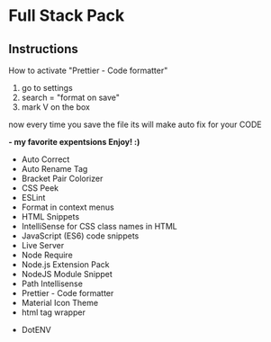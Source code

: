 # Full Stack Pack

## Instructions

How to activate "Prettier - Code formatter"

1. go to settings
2. search = "format on save"
3. mark V on the box

now every time you save the file its will make auto fix for your CODE

**- my favorite expentsions Enjoy! :)**

- Auto Correct
- Auto Rename Tag
- Bracket Pair Colorizer
- CSS Peek
- ESLint
- Format in context menus
- HTML Snippets
- IntelliSense for CSS class names in HTML
- JavaScript (ES6) code snippets
- Live Server
- Node Require
- Node.js Extension Pack
- NodeJS Module Snippet
- Path Intellisense
- Prettier - Code formatter
- Material Icon Theme
- html tag wrapper
* DotENV

